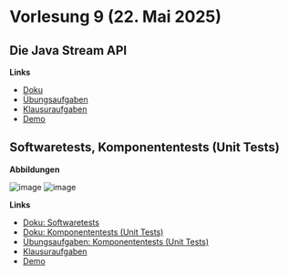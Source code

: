 # Vorlesung 9 (22. Mai 2025)

## Die Java Stream API

**Links**

- [Doku](https://jappuccini.github.io/java-docs/production/documentation/java-stream-api)
- [Übungsaufgaben](https://jappuccini.github.io/java-docs/production/exercises/java-stream-api/)
- [Klausuraufgaben](https://jappuccini.github.io/java-docs/production/exam-exercises/exam-exercises-java2/queries/)
- [Demo](https://github.com/appenmaier/java_wwibe124/blob/main/src/main/java/main/D09_JavaStreamApi.java)

## Softwaretests, Komponententests (Unit Tests)

**Abbildungen**

![image](https://github.com/user-attachments/assets/b102c3cf-312c-4cd2-bd20-742fcd88ce65)
![image](https://github.com/user-attachments/assets/6ba1e31c-5821-41f1-8eee-9e18c6b31c21)

**Links**

- [Doku: Softwaretests](https://jappuccini.github.io/java-docs/production/documentation/tests)
- [Doku: Komponententests (Unit Tests)](https://jappuccini.github.io/java-docs/production/documentation/unit-tests)
- [Übungsaufgaben: Komponententests (Unit Tests)](https://jappuccini.github.io/java-docs/production/exercises/unit-tests/)
- [Klausuraufgaben](https://jappuccini.github.io/java-docs/production/exam-exercises/exam-exercises-java2/class-diagrams/)
- [Demo](https://github.com/appenmaier/java_wwibe124/blob/main/src/test/java/model/CrateTest.java)
